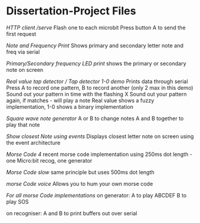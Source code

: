 # Dissertation-Project Files

*HTTP client /serve*
Flash one to each microbit
Press button A to send the first request

*Note and Frequency Print*
Shows primary and secondary letter note and freq via serial

*Primary/Secondary frequency LED print*
shows the primary or secondary note on screen

*Real value tap detector / Tap detector 1-0 demo*
Prints data through serial
Press A to record one pattern, B to record another (only 2 max in this demo)
Sound out your pattern in time with the flashing X
Sound out your pattern again, if matches - will play a note
Real value shows a fuzzy implementation, 1-0 shows a binary implementation

*Square wave note generator*
A or B to change notes
A and B together to play that note

*Show closest Note using events*
Displays closest letter note on screen using the event architecture

*Morse Code 4*
recent morse code implementation using 250ms dot length - one Micro:bit recog, one generator

*Morse Code slow*
same principle but uses 500ms dot length

*morse Code voice*
Allows you to hum your own morse code

*For all morse Code implementations*
on generator:
A to play ABCDEF
B to play SOS

on recogniser:
A and B to print buffers out over serial
